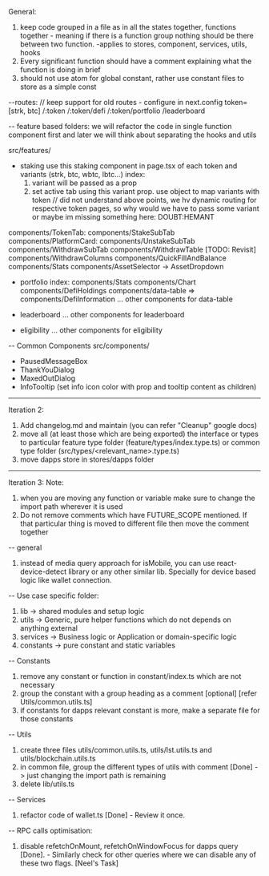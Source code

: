 General:

1. keep code grouped in a file as in all the states together, functions together - meaning if there is a function group nothing should be there between two function. -applies to stores, component, services, utils, hooks
2. Every significant function should have a comment explaining what the function is doing in brief
3. should not use atom for global constant, rather use constant files to store as a simple const

--routes:
// keep support for old routes - configure in next.config
token=[strk, btc]
/:token
/:token/defi
/:token/portfolio
/leaderboard

-- feature based folders: we will refactor the code in single function component first and later we will think about separating the hooks and utils

src/features/

- staking
 use this staking component in page.tsx of each token and variants (strk, btc, wbtc, lbtc...)
 index:
  1. variant will be passed as a prop
  2. set active tab using this variant prop. use object to map variants with token
   // did not understand above points, we hv dynamic routing for respective token pages, so why would we have to pass some variant or maybe im missing something here: DOUBT:HEMANT

 components/TokenTab:
 components/StakeSubTab
 components/PlatformCard:
 components/UnstakeSubTab 
 components/WithdrawSubTab
  components/WithdrawTable [TODO: Revisit]
  components/WithdrawColumns
 components/QuickFillAndBalance
 components/Stats
 components/AssetSelector -> AssetDropdown

- portfolio
 index:
 components/Stats
 components/Chart
 components/DefiHoldings
 components/data-table => components/DefiInformation
 ... other components for data-table

- leaderboard
 ... other components for leaderboard

- eligibility
 ... other components for eligibility

-- Common Components
src/components/

- PausedMessageBox
- ThankYouDialog
- MaxedOutDialog
- InfoTooltip (set info icon color with prop and tooltip content as children)

-------------------------
Iteration 2:

1. Add changelog.md and maintain (you can refer "Cleanup" google docs)
2. move all (at least those which are being exported) the interface or types to particular feature type folder (feature/types/index.type.ts) or common type folder (src/types/<relevant_name>.type.ts)
3. move dapps store in stores/dapps folder

--------------------------
Iteration 3:
Note:

1. when you are moving any function or variable make sure to change the import path wherever it is used
2. Do not remove comments which have FUTURE_SCOPE mentioned. If that particular thing is moved to different file then move the comment together

-- general

1. instead of media query approach for isMobile, you can use react-device-detect library or any other similar lib. Specially for device based logic like wallet connection.

-- Use case specific folder:

1. lib -> shared modules and setup logic
2. utils -> Generic, pure helper functions which do not depends on anything external
3. services -> Business logic or Application or domain-specific logic
4. constants -> pure constant and static variables

-- Constants

1. remove any constant or function in constant/index.ts which are not necessary
2. group the constant with a group heading as a comment [optional] [refer Utils/common.utils.ts]
3. if constants for dapps relevant constant is more, make a separate file for those constants

-- Utils

1. create three files utils/common.utils.ts, utils/lst.utils.ts and utils/blockchain.utils.ts
2. in common file, group the different types of utils with comment [Done] -> just changing the import path is remaining
3. delete lib/utils.ts

-- Services

1. refactor code of wallet.ts [Done] - Review it once.

-- RPC calls optimisation:

1. disable refetchOnMount, refetchOnWindowFocus for dapps query [Done]. - Similarly check for other queries where we can disable any of these two flags. [Neel's Task]
